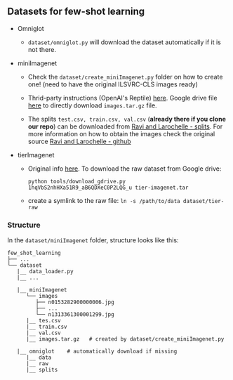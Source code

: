 ## Datasets for few-shot learning

- Omniglot
    - `dataset/omniglot.py` will download the dataset automatically if it is not there.

- miniImagenet
    - Check the  `dataset/create_miniImagenet.py` folder on how to create one! (need to have the original ILSVRC-CLS 
    images ready)
    
    - Thrid-party instructions (OpenAI's Reptile) [here](https://github.com/openai/supervised-reptile/blob/master/fetch_data.sh).
  Google drive file [here](
https://drive.google.com/file/d/1HkgrkAwukzEZA0TpO7010PkAOREb2Nuk/view) to directly download `images.tar.gz` file. 

    - The splits  `test.csv, train.csv, val.csv` (**already there if you clone our repo**) can be 
downloaded from [Ravi and Larochelle - splits](https://github.com/twitter/meta-learning-lstm/tree/master/data/miniImagenet). 
For more information on how to obtain the images check the original source [Ravi and Larochelle - github](https://github.com/twitter/meta-learning-lstm)




- tierImagenet
    - Original info [here](https://github.com/renmengye/few-shot-ssl-public#tieredimagenet).
    To download the raw dataset from Google drive:
        ```
        python tools/download_gdrive.py 1hqVbS2nhHXa51R9_aB6QDXeC0P2LQG_u tier-imagenet.tar
        ```
    - create a symlink to the raw file: `ln -s /path/to/data dataset/tier-raw`

### Structure

In the `dataset/miniImagenet` folder, structure looks like this:
    
    few_shot_learning
    ├── ...
    └── dataset
       |__ data_loader.py
       |__ ...
       
       |__ miniImagenet                
          └── images
             ├── n0153282900000006.jpg
             ├── ...
             └── n1313361300001299.jpg
          |__ tes.csv
          |__ train.csv
          |__ val.csv
          |__ images.tar.gz   # created by dataset/create_miniImagenet.py
          
       |__ omniglot    # automatically download if missing
          |__ data
          |__ raw
          |__ splits


